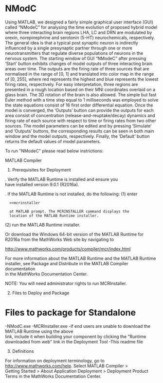 ﻿# NModC

Using MATLAB, we designed a fairly simple graphical user interface (GUI) called “NModeC” for analysing the time evolution of proposed hybrid model where three interacting brain regions LHA, LC and DRN are modulated by orexin, norepinephrine and serotonin (5-HT) neurochemicals, respectively. The general idea is that a typical post synaptic neuron is indirectly influenced by a single presynaptic partner through one or more neurotransmitters that regulate diverse populations of neurons in the nervous system. The starting window of GUI “NModeC” after pressing ‘Start’ button exhibits changes of model outputs of three interacting brain areas over time. The outputs are the firing rate of three sources that are normalised in the range of [0, 1] and translated into color map in the range of [0, 255], where red represents the highest and blue represents the lowest firing rates, respectively. For easy interpretation, three regions are presented in a rough location based on their MNI coordinates overlaid on a glass brain. The 3D rotation of the brain is also allowed. The simple but fast Euler method with a time step equal to 1 milliseconds was employed to solve the state equations consist of 16 first order differential equation. Once the model is converged, the ‘Outputs’ button can provide the outputs for each area consist of concentration (release-and-reuptake/decay) dynamics and firing rate of each source with respect to time or firing rates from two other sources. The model parameters can be edited and by pressing ‘Simulate’ and ‘Outputs’ buttons, the corresponding results can be seen in both main window and the model outputs, respectively. Finally, the ‘Default’ button returns the default values of model parameters. 

To run "NModeC" please read below instrictions:

MATLAB Compiler

1. Prerequisites for Deployment 

. Verify the MATLAB Runtime is installed and ensure you    
  have installed version 9.0.1 (R2016a).   

. If the MATLAB Runtime is not installed, do the following:
  (1) enter
  
      >>mcrinstaller
      
      at MATLAB prompt. The MCRINSTALLER command displays the 
      location of the MATLAB Runtime installer.

  (2) run the MATLAB Runtime installer.

Or download the Windows 64-bit version of the MATLAB Runtime for R2016a 
from the MathWorks Web site by navigating to

   http://www.mathworks.com/products/compiler/mcr/index.html
   
   
For more information about the MATLAB Runtime and the MATLAB Runtime installer, see 
Package and Distribute in the MATLAB Compiler documentation  
in the MathWorks Documentation Center.    


NOTE: You will need administrator rights to run MCRInstaller. 


2. Files to Deploy and Package

Files to package for Standalone 
================================
-NModC.exe
-MCRInstaller.exe 
   -if end users are unable to download the MATLAB Runtime using the above  
    link, include it when building your component by clicking 
    the "Runtime downloaded from web" link in the Deployment Tool
-This readme file 

3. Definitions

For information on deployment terminology, go to 
http://www.mathworks.com/help. Select MATLAB Compiler >   
Getting Started > About Application Deployment > 
Deployment Product Terms in the MathWorks Documentation 
Center.